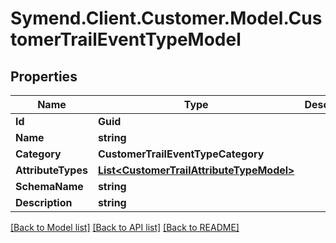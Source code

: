 # Symend.Client.Customer.Model.CustomerTrailEventTypeModel

## Properties

Name | Type | Description | Notes
------------ | ------------- | ------------- | -------------
**Id** | **Guid** |  | [optional] 
**Name** | **string** |  | [optional] 
**Category** | **CustomerTrailEventTypeCategory** |  | [optional] 
**AttributeTypes** | [**List&lt;CustomerTrailAttributeTypeModel&gt;**](CustomerTrailAttributeTypeModel.md) |  | [optional] 
**SchemaName** | **string** |  | [optional] 
**Description** | **string** |  | [optional] 

[[Back to Model list]](../README.md#documentation-for-models) [[Back to API list]](../README.md#documentation-for-api-endpoints) [[Back to README]](../README.md)

